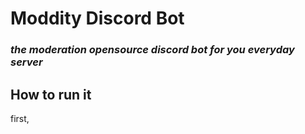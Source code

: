 # Moddity Discord Bot

### _the moderation opensource discord bot for you everyday server_

## How to run it

first,
